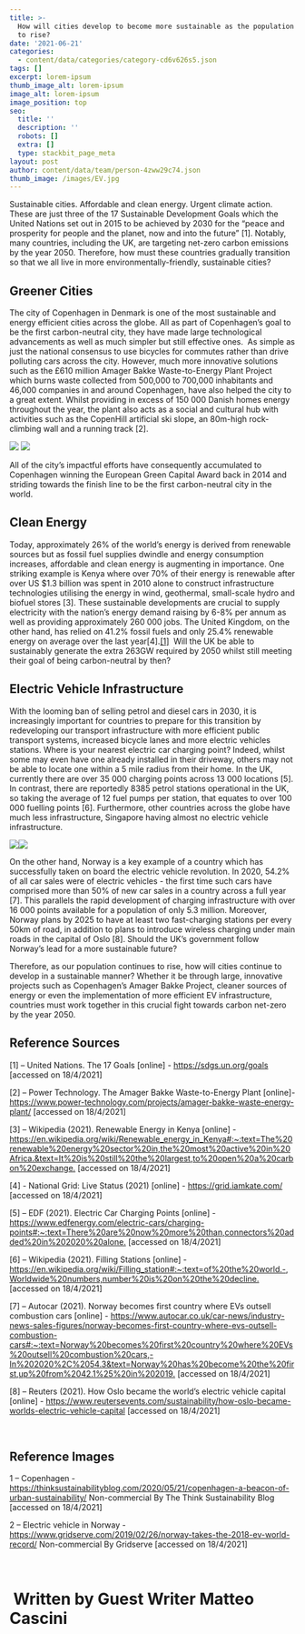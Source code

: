 ```yaml
---
title: >-
  How will cities develop to become more sustainable as the population continues
  to rise?
date: '2021-06-21'
categories:
  - content/data/categories/category-cd6v626s5.json
tags: []
excerpt: lorem-ipsum
thumb_image_alt: lorem-ipsum
image_alt: lorem-ipsum
image_position: top
seo:
  title: ''
  description: ''
  robots: []
  extra: []
  type: stackbit_page_meta
layout: post
author: content/data/team/person-4zww29c74.json
thumb_image: /images/EV.jpg
---
```

Sustainable cities. Affordable and clean energy. Urgent climate action. These are just three of the 17 Sustainable Development Goals which the United Nations set out in 2015 to be achieved by 2030 for the “peace and prosperity for people and the planet, now and into the future” \[1]. Notably, many countries, including the UK, are targeting net-zero carbon emissions by the year 2050. Therefore, how must these countries gradually transition so that we all live in more environmentally-friendly, sustainable
cities?

## Greener Cities

The city of Copenhagen in Denmark is one of the most sustainable and energy efficient cities across the globe. All as part of
Copenhagen’s goal to be the first carbon-neutral city, they have made large technological advancements as well as much simpler but still effective ones.  As simple as just the national consensus to use bicycles for commutes rather than drive polluting cars across the city. However, much more innovative solutions such as the £610 million Amager Bakke Waste-to-Energy Plant Project which burns waste collected from 500,000 to 700,000 inhabitants and 46,000 companies in and around Copenhagen, have also helped the city to a great extent. Whilst providing in excess of 150 000 Danish homes energy throughout the year, the plant also acts as a social and cultural hub with activities such as the CopenHill artificial ski slope, an 80m-high rock-climbing wall and a running track \[2].

![](/\_static/app-assets/images/Copenhagen.jpg) ![](file:///C:/Users/Alex/AppData/Local/Temp/msohtmlclip1/01/clip_image002.jpg)

All of the city’s impactful efforts have consequently accumulated to Copenhagen winning the European Green Capital Award back in 2014 and striding towards the finish line to be the first carbon-neutral city in the world.

## Clean Energy

Today, approximately 26% of the world’s energy is derived from renewable sources but as fossil fuel supplies dwindle and energy consumption increases, affordable and clean energy is augmenting in importance. One striking example is Kenya where over 70% of their energy is renewable after over US $1.3 billion was spent in 2010 alone to construct infrastructure technologies utilising the energy in wind, geothermal, small-scale hydro and biofuel stores \[3]. These sustainable developments are crucial to
supply electricity with the nation’s energy demand raising by 6-8% per annum as well as providing approximately 260 000 jobs. The United Kingdom, on the other hand, has relied on 41.2% fossil fuels and only 25.4% renewable energy on average over
the last year\[4].[\[1\]](#\_msocom\_1)  Will the UK be able to sustainably generate the extra 263GW required by 2050 whilst still meeting their goal of being carbon-neutral by then? 

## Electric Vehicle Infrastructure

With the looming ban of selling petrol and diesel cars in 2030, it is increasingly important for countries to prepare for this transition by redeveloping our transport infrastructure with more efficient public transport systems, increased bicycle lanes and more electric vehicles stations. Where is your nearest electric car charging point? Indeed, whilst some may even have one already installed in their driveway, others may not be able to locate one within a 5 mile radius from their home. In the UK, currently there are over 35 000 charging points across 13 000 locations \[5]. In contrast, there are reportedly 8385 petrol stations operational in the UK, so taking the average of 12 fuel pumps per station, that equates to over 100 000 fuelling points \[6]. Furthermore, other countries across the globe have much less infrastructure, Singapore having almost no electric vehicle
infrastructure.

![](/\_static/app-assets/images/EV.jpg)![](file:///C:/Users/Alex/AppData/Local/Temp/msohtmlclip1/01/clip_image004.jpg)

On the other hand, Norway is a key example of a country which has successfully taken on board the electric vehicle revolution.
In 2020, 54.2% of all car sales were of electric vehicles - the first time such cars have comprised more than 50% of new car sales in a country across a full year \[7]. This parallels the rapid development of charging infrastructure with over 16 000 points available for a population of only 5.3 million. Moreover, Norway plans by 2025 to have at least two fast-charging stations per every 50km of road, in addition to plans to introduce wireless charging under main roads in the capital of Oslo \[8]. Should the
UK’s government follow Norway’s lead for a more sustainable future?

Therefore, as our population continues to rise, how will cities continue to develop in a sustainable manner? Whether it be through large, innovative projects such as Copenhagen’s Amager Bakke Project, cleaner sources of energy or even the implementation of more efficient EV infrastructure, countries must work together in this crucial fight towards carbon net-zero by the year 2050.

## Reference Sources

\[1] – United Nations. The 17 Goals \[online] - <https://sdgs.un.org/goals>
\[accessed on 18/4/2021]

\[2] – Power Technology. The Amager Bakke Waste-to-Energy Plant
\[online]- <https://www.power-technology.com/projects/amager-bakke-waste-energy-plant/>
\[accessed on 18/4/2021]

\[3] – Wikipedia (2021). Renewable Energy in Kenya \[online] - <https://en.wikipedia.org/wiki/Renewable_energy_in_Kenya#:~:text=The%20renewable%20energy%20sector%20in,the%20most%20active%20in%20Africa.&text=It%20is%20still%20the%20largest,to%20open%20a%20carbon%20exchange.>
\[accessed on 18/4/2021]

\[4] - National Grid: Live Status (2021) \[online] - <https://grid.iamkate.com/>
\[accessed on 18/4/2021]

\[5] – EDF (2021). Electric Car Charging Points \[online] - <https://www.edfenergy.com/electric-cars/charging-points#:~:text=There%20are%20now%20more%20than,connectors%20added%20in%202020%20alone.>
\[accessed on 18/4/2021]

\[6] – Wikipedia (2021). Filling Stations \[online] - <https://en.wikipedia.org/wiki/Filling_station#:~:text=of%20the%20world.-,Worldwide%20numbers,number%20is%20on%20the%20decline.>
\[accessed on 18/4/2021]

\[7] – Autocar (2021). Norway becomes first country where EVs
outsell combustion cars \[online] - <https://www.autocar.co.uk/car-news/industry-news-sales-figures/norway-becomes-first-country-where-evs-outsell-combustion-cars#:~:text=Norway%20becomes%20first%20country%20where%20EVs%20outsell%20combustion%20cars,-In%202020%2C%2054.3&text=Norway%20has%20become%20the%20first,up%20from%2042.1%25%20in%202019.>
\[accessed on 18/4/2021]

\[8] – Reuters (2021). How Oslo became the world’s electric vehicle capital \[online] - <https://www.reutersevents.com/sustainability/how-oslo-became-worlds-electric-vehicle-capital>
\[accessed on 18/4/2021]

 

## Reference Images

1 – Copenhagen - <https://thinksustainabilityblog.com/2020/05/21/copenhagen-a-beacon-of-urban-sustainability/>
Non-commercial By The Think Sustainability Blog \[accessed on 18/4/2021]

2 – Electric vehicle in Norway - <https://www.gridserve.com/2019/02/26/norway-takes-the-2018-ev-world-record/>
Non-commercial By Gridserve \[accessed on 18/4/2021]

 

#  Written by Guest Writer Matteo Cascini
